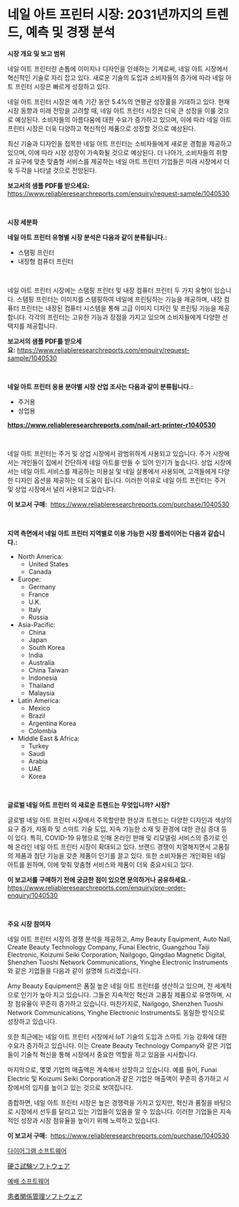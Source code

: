 <p><h1>네일 아트 프린터 시장: 2031년까지의 트렌드, 예측 및 경쟁 분석</h1></p><p><strong>시장 개요 및 보고 범위</strong></p>
<p><p>네일 아트 프린터란 손톱에 이미지나 디자인을 인쇄하는 기계로써, 네일 아트 시장에서 혁신적인 기술로 자리 잡고 있다. 새로운 기술의 도입과 소비자들의 증가에 따라 네일 아트 프린터 시장은 빠르게 성장하고 있다. </p><p>네일 아트 프린터 시장은 예측 기간 동안 5.4%의 연평균 성장률을 기대하고 있다. 현재 시장 동향과 미래 전망을 고려할 때, 네일 아트 프린터 시장은 더욱 큰 성장을 이룰 것으로 예상된다. 소비자들의 아름다움에 대한 수요가 증가하고 있으며, 이에 따라 네일 아트 프린터 시장은 더욱 다양하고 혁신적인 제품으로 성장할 것으로 예상된다.</p><p>최신 기술과 디자인을 접목한 네일 아트 프린터는 소비자들에게 새로운 경험을 제공하고 있으며, 이에 따라 시장 성장이 가속화될 것으로 예상된다. 더 나아가, 소비자들의 취향과 요구에 맞춘 맞춤형 서비스를 제공하는 네일 아트 프린터 기업들은 미래 시장에서 더욱 두각을 나타낼 것으로 전망된다.</p></p>
<p><strong>보고서의 샘플 PDF를 받으세요:</strong> <a href="https://www.reliableresearchreports.com/enquiry/request-sample/1040530">https://www.reliableresearchreports.com/enquiry/request-sample/1040530</a></p>
<p>&nbsp;</p>
<p><strong>시장 세분화</strong></p>
<p><strong>네일 아트 프린터 유형별 시장 분석은 다음과 같이 분류됩니다.:</strong></p>
<p><ul><li>스탬핑 프린터</li><li>내장형 컴퓨터 프린터</li></ul></p>
<p>&nbsp;</p>
<p><p>네일 아트 프린터 시장에는 스탬핑 프린터 및 내장 컴퓨터 프린터 두 가지 유형이 있습니다. 스탬핑 프린터는 이미지를 스탬핑하여 네일에 프린팅하는 기능을 제공하며, 내장 컴퓨터 프린터는 내장된 컴퓨터 시스템을 통해 고급 이미지 디자인 및 프린팅 기능을 제공합니다. 각각의 프린터는 고유한 기능과 장점을 가지고 있으며 소비자들에게 다양한 선택지를 제공합니다.</p></p>
<p><strong>보고서의 샘플 PDF를 받으세요:</strong>&nbsp;<a href="https://www.reliableresearchreports.com/enquiry/request-sample/1040530">https://www.reliableresearchreports.com/enquiry/request-sample/1040530</a></p>
<p>&nbsp;</p>
<p><strong> 네일 아트 프린터 응용 분야별 시장 산업 조사는 다음과 같이 분류됩니다.:</strong></p>
<p><ul><li>주거용</li><li>상업용</li></ul></p>
<p><strong><a href="https://www.reliableresearchreports.com/nail-art-printer-r1040530">https://www.reliableresearchreports.com/nail-art-printer-r1040530</a></strong></p>
<p>&nbsp;</p>
<p><p>네일 아트 프린터는 주거 및 상업 시장에서 광범위하게 사용되고 있습니다. 주거 시장에서는 개인들이 집에서 간단하게 네일 아트를 만들 수 있어 인기가 높습니다. 상업 시장에서는 네일 아트 서비스를 제공하는 미용실 및 네일 살롱에서 사용되며, 고객들에게 다양한 디자인 옵션을 제공하는 데 도움이 됩니다. 이러한 이유로 네일 아트 프린터는 주거 및 상업 시장에서 널리 사용되고 있습니다.</p></p>
<p><strong>이 보고서 구매:</strong>&nbsp; <a href="https://www.reliableresearchreports.com/purchase/1040530">https://www.reliableresearchreports.com/purchase/1040530</a></p>
<p>&nbsp;</p>
<p><strong>지역 측면에서 네일 아트 프린터 지역별로 이용 가능한 시장 플레이어는 다음과 같습니다.:</strong></p>
<p><ul>
    <li>
        North America:
        <ul>
            <li>United States</li>
            <li>Canada</li>
        </ul>
    </li>
    <li>
        Europe:
        <ul>
            <li>Germany</li>
            <li>France</li>
            <li>U.K.</li>
            <li>Italy</li>
            <li>Russia</li>
        </ul>
    </li>
    <li>
        Asia-Pacific:
        <ul>
            <li>China</li>
            <li>Japan</li>
            <li>South Korea</li>
            <li>India</li>
            <li>Australia</li>
            <li>China Taiwan</li>
            <li>Indonesia</li>
            <li>Thailand</li>
            <li>Malaysia</li>
        </ul>
    </li>
    <li>
        Latin America:
        <ul>
            <li>Mexico</li>
            <li>Brazil</li>
            <li>Argentina Korea</li>
            <li>Colombia</li>
        </ul>
    </li>
    <li>
        Middle East & Africa:
        <ul>
            <li>Turkey</li>
            <li>Saudi</li>
            <li>Arabia</li>
            <li>UAE</li>
            <li>Korea</li>
        </ul>
    </li>
    </ul></p>
<p>&nbsp;</p>
<p><strong>글로벌 네일 아트 프린터 의 새로운 트렌드는 무엇입니까? 시장?</strong></p>
<p><p>글로벌 네일 아트 프린터 시장에서 주목할만한 현상과 트렌드는 다양한 디자인과 색상의 요구 증가, 자동화 및 스마트 기술 도입, 지속 가능한 소재 및 환경에 대한 관심 증대 등이 있다. 특히, COVID-19 유행으로 인해 온라인 판매 및 리모델링 서비스의 증가로 인해 온라인 네일 아트 프린터 시장이 확대되고 있다. 브랜드 경쟁이 치열해지면서 고품질의 제품과 첨단 기능을 갖춘 제품이 인기를 끌고 있다. 또한 소비자들은 개인화된 네일 아트를 원하며, 이에 맞춰 맞춤형 서비스와 제품이 더욱 중요시되고 있다.</p></p>
<p><strong>이 보고서를 구매하기 전에 궁금한 점이 있으면 문의하거나 공유하세요.</strong>- <a href="https://www.reliableresearchreports.com/enquiry/pre-order-enquiry/1040530">https://www.reliableresearchreports.com/enquiry/pre-order-enquiry/1040530</a></p>
<p>&nbsp;</p>
<p><strong>주요 시장 참여자</strong></p>
<p><p>네일 아트 프린터 시장의 경쟁 분석을 제공하고, Amy Beauty Equipment, Auto Nail, Create Beauty Technology Company, Funai Electric, Guangzhou Taiji Electronic, Koizumi Seiki Corporation, Nailgogo, Qingdao Magnetic Digital, Shenzhen Tuoshi Network Communications, Yinghe Electronic Instruments 와 같은 기업들을 다음과 같이 설명해 드리겠습니다.</p><p>Amy Beauty Equipment은 품질 높은 네일 아트 프린터를 생산하고 있으며, 전 세계적으로 인기가 높아 지고 있습니다. 그들은 지속적인 혁신과 고품질 제품으로 유명하며, 시장 점유율이 꾸준히 증가하고 있습니다. 마찬가지로, Nailgogo, Shenzhen Tuoshi Network Communications, Yinghe Electronic Instruments도 동일한 방식으로 성장하고 있습니다.</p><p>또한 최근에는 네일 아트 프린터 시장에서 IoT 기술의 도입과 스마트 기능 강화에 대한 수요가 증가하고 있습니다. 이는 Create Beauty Technology Company와 같은 기업들이 기술적 혁신을 통해 시장에서 중요한 역할을 하고 있음을 시사합니다.</p><p>마지막으로, 몇몇 기업의 매출액은 계속해서 성장하고 있습니다. 예를 들어, Funai Electric 및 Koizumi Seiki Corporation과 같은 기업은 매출액이 꾸준히 증가하고 시장에서의 입지를 높이고 있는 것으로 보여집니다.</p><p>종합하면, 네일 아트 프린터 시장은 높은 경쟁력을 가지고 있지만, 혁신과 품질을 바탕으로 시장에서 선두를 달리고 있는 기업들이 있음을 알 수 있습니다. 이러한 기업들은 지속적인 성장과 시장 점유율을 높이기 위해 노력하고 있습니다.</p></p>
<p><strong>이 보고서 구매:</strong>&nbsp;&nbsp;<a href="https://www.reliableresearchreports.com/purchase/1040530">https://www.reliableresearchreports.com/purchase/1040530</a></p>
<p><p><a href="https://medium.com/@thadnader1941/%EB%8B%A4%EC%9D%B4%EC%96%B4%EA%B7%B8%EB%9E%A8-%EC%86%8C%ED%94%84%ED%8A%B8%EC%9B%A8%EC%96%B4-%EC%8B%9C%EC%9E%A5-%EA%B2%BD%EC%9F%81-%EB%B6%84%EC%84%9D-%EC%8B%9C%EC%9E%A5-%ED%8A%B8%EB%A0%8C%EB%93%9C-%EB%B0%8F-2031%EB%85%84%EA%B9%8C%EC%A7%80%EC%9D%98-%EC%98%88%EC%B8%A1-b4b64df8a52e">다이어그램 소프트웨어</a></p><p><a href="https://medium.com/@craigurcottrte8/%E3%83%8F%E3%83%BC%E3%83%89%E3%83%8D%E3%82%B9%E8%A9%A6%E9%A8%93%E3%82%BD%E3%83%95%E3%83%88%E3%82%A6%E3%82%A7%E3%82%A2%E3%81%AE%E5%B8%82%E5%A0%B4%E6%B4%9E%E5%AF%9F-%E5%B8%82%E5%A0%B4%E5%8B%95%E5%90%91-%E6%88%90%E9%95%B7-2024%E5%B9%B4%E3%81%8B%E3%82%892031%E5%B9%B4%E3%81%BE%E3%81%A7%E3%81%AE%E4%BA%88%E6%B8%AC-acefd4bb1270">硬さ試験ソフトウェア</a></p><p><a href="https://medium.com/@fosterfahey1971/%EC%98%88%EB%B0%B0-%EC%86%8C%ED%94%84%ED%8A%B8%EC%9B%A8%EC%96%B4-%EC%8B%9C%EC%9E%A5-%EC%A1%B0%EC%82%AC-%EB%B3%B4%EA%B3%A0%EC%84%9C-%EA%B7%B8-%EC%97%AD%EC%82%AC-%EB%B0%8F-2024%EB%85%84%EB%B6%80%ED%84%B0-2031%EB%85%84%EA%B9%8C%EC%A7%80%EC%9D%98-%EC%98%88%EC%B8%A1-f35c08dc1e9f">예배 소프트웨어</a></p><p><a href="https://medium.com/@johneahan44556754/%E6%82%A3%E8%80%85%E9%96%A2%E4%BF%82%E7%AE%A1%E7%90%86%E3%82%BD%E3%83%95%E3%83%88%E3%82%A6%E3%82%A7%E3%82%A2%E5%B8%82%E5%A0%B4%E3%81%AE%E3%83%88%E3%83%AC%E3%83%B3%E3%83%89%E3%81%8A%E3%82%88%E3%81%B3%E5%B8%82%E5%A0%B4%E5%88%86%E6%9E%90%E3%81%AF-2024%E5%B9%B4%E3%81%8B%E3%82%892031%E5%B9%B4%E3%81%BE%E3%81%A7%E3%81%AE%E4%BA%88%E6%B8%AC%E3%81%95%E3%82%8C%E3%81%A6%E3%81%84%E3%81%BE%E3%81%99-0dac22aba0c6">患者関係管理ソフトウェア</a></p></p>